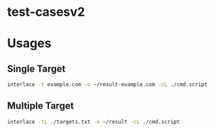 # test-casesv2

# Usages

## Single Target

```bash
interlace -t example.com -o ~/result-example.com -cL ./cmd.script
```

## Multiple Target

```bash
interlace -tL ./targets.txt -o ~/result -cL ./cmd.script
```
